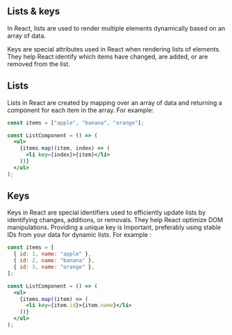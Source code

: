 ## Lists & keys

In React, lists are used to render multiple elements dynamically based on an array of data.

Keys are special attributes used in React when rendering lists of elements. They help React identify which items have changed, are added, or are removed from the list.

## Lists

Lists in React are created by mapping over an array of data and returning a component for each item in the array. For example:

```jsx
const items = ["apple", "banana", "orange"];

const ListComponent = () => (
  <ul>
    {items.map((item, index) => (
      <li key={index}>{item}</li>
    ))}
  </ul>
);
```

## Keys

Keys in React are special identifiers used to efficiently update lists by identifying changes, additions, or removals. They help React optimize DOM manipulations. Providing a unique key is Important, preferably using stable IDs from your data for dynamic lists. For example :

```jsx
const items = [
  { id: 1, name: "apple" },
  { id: 2, name: "banana" },
  { id: 3, name: "orange" },
];

const ListComponent = () => (
  <ul>
    {items.map((item) => (
      <li key={item.id}>{item.name}</li>
    ))}
  </ul>
);
```
